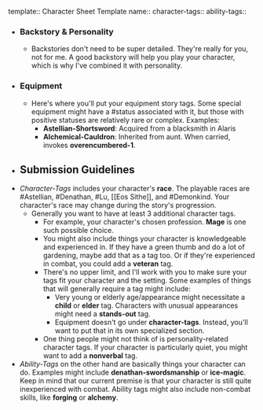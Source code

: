 template:: Character Sheet Template
name:: 
character-tags::
ability-tags::

- ### Backstory & Personality
	- Backstories don't need to be super detailed. They're really for you, not for me. A good backstory will help you play your character, which is why I've combined it with personality.
- ### Equipment
	- Here's where you'll put your equipment story tags. Some special equipment might have a #status associated with it, but those with positive statuses are relatively rare or complex. Examples:
		- **Astellian-Shortsword**: Acquired from a blacksmith in Alaris
		- **Alchemical-Cauldron**: Inherited from aunt. When carried, invokes **overencumbered-1**.
- ## Submission Guidelines
- *Character-Tags* includes your character's **race**. The playable races are #Astellian, #Denathan, #Lu, [[Eos Sithe]], and #Demonkind. Your character's race may change during the story's progression.
	- Generally you want to have at least 3 additional character tags.
		- For example, your character's chosen profession. **Mage** is one such possible choice.
		- You might also include things your character is knowledgeable and experienced in. If they have a green thumb and do a lot of gardening, maybe add that as a tag too. Or if they're experienced in combat, you could add a **veteran** tag.
		- There's no upper limit, and I'll work with you to make sure your tags fit your character and the setting. Some examples of things that will generally require a tag might include:
			- Very young or elderly age/appearance might necessitate a **child** or **elder** tag. Characters with unusual appearances might need a **stands-out** tag.
			- Equipment doesn't go under **character-tags**. Instead, you'll want to put that in its own specialized section.
		- One thing people might not think of is personality-related character tags. If your character is particularly quiet, you might want to add a **nonverbal** tag.
- *Ability-Tags* on the other hand are basically things your character can do. Examples might include **denathan-swordsmanship** or **ice-magic**. Keep in mind that our current premise is that your character is still quite inexperienced with combat. Ability tags might also include non-combat skills, like **forging** or **alchemy**.